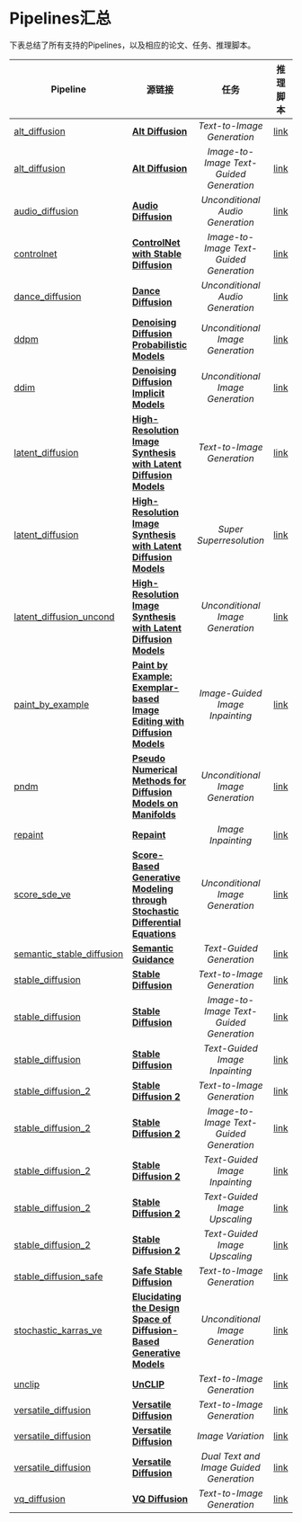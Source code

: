 # Pipelines汇总

下表总结了所有支持的Pipelines，以及相应的论文、任务、推理脚本。

| Pipeline                                                                                                                      | 源链接                                                                                                                       | 任务 | 推理脚本
|-------------------------------------------------------------------------------------------------------------------------------|------------------------------------------------------------------------------------------------------------------------------|:---:|:---:|
| [alt_diffusion](https://github.com/PaddlePaddle/PaddleMIX/tree/develop/ppdiffusers/ppdiffusers/pipelines/alt_diffusion)                 | [**Alt Diffusion**](https://arxiv.org/abs/2211.06679)   | *Text-to-Image Generation* |  [link](https://github.com/PaddlePaddle/PaddleMIX/tree/develop/ppdiffusers/examples/inference/text_to_image_generation-alt_diffusion.py)
| [alt_diffusion](https://github.com/PaddlePaddle/PaddleMIX/tree/develop/ppdiffusers/ppdiffusers/pipelines/alt_diffusion)                 | [**Alt Diffusion**](https://arxiv.org/abs/2211.06679)   | *Image-to-Image Text-Guided Generation* |  [link](https://github.com/PaddlePaddle/PaddleMIX/tree/develop/ppdiffusers/examples/inference/image_to_image_text_guided_generation-alt_diffusion.py)
| [audio_diffusion](https://github.com/PaddlePaddle/PaddleMIX/tree/develop/ppdiffusers/ppdiffusers/pipelines/audio_diffusion)                 | [**Audio Diffusion**](https://github.com/teticio/audio-diffusion)   | *Unconditional Audio Generation* |  [link](https://github.com/PaddlePaddle/PaddleMIX/tree/develop/ppdiffusers/examples/inference/unconditional_audio_generation-audio_diffusion.py)
| [controlnet](https://github.com/PaddlePaddle/PaddleMIX/tree/develop/ppdiffusers/ppdiffusers/pipelines/stable_diffusion)                 | [**ControlNet with Stable Diffusion**](https://arxiv.org/abs/2302.05543)   | *Image-to-Image Text-Guided Generation* |  [link](https://github.com/PaddlePaddle/PaddleMIX/tree/develop/ppdiffusers/examples/inference/image_to_image_text_guided_generation-controlnet.py)
| [dance_diffusion](https://github.com/PaddlePaddle/PaddleMIX/tree/develop/ppdiffusers/ppdiffusers/pipelines/dance_diffusion)                 | [**Dance Diffusion**](https://github.com/Harmonai-org/sample-generator)                                                      | *Unconditional Audio Generation* |  [link](https://github.com/PaddlePaddle/PaddleMIX/tree/develop/ppdiffusers/examples/inference/unconditional_audio_generation-dance_diffusion.py)
| [ddpm](https://github.com/PaddlePaddle/PaddleMIX/tree/develop/ppdiffusers/ppdiffusers/pipelines/ddpm)                                       | [**Denoising Diffusion Probabilistic Models**](https://arxiv.org/abs/2006.11239)                                             | *Unconditional Image Generation* |  [link](https://github.com/PaddlePaddle/PaddleMIX/tree/develop/ppdiffusers/examples/inference/unconditional_image_generation-ddpm.py)
| [ddim](https://github.com/PaddlePaddle/PaddleMIX/tree/develop/ppdiffusers/ppdiffusers/pipelines/ddim)                                       | [**Denoising Diffusion Implicit Models**](https://arxiv.org/abs/2010.02502)                                                  | *Unconditional Image Generation* | [link](https://github.com/PaddlePaddle/PaddleMIX/tree/develop/ppdiffusers/examples/inference/unconditional_image_generation-ddim.py)
| [latent_diffusion](https://github.com/PaddlePaddle/PaddleMIX/tree/develop/ppdiffusers/ppdiffusers/pipelines/latent_diffusion)               | [**High-Resolution Image Synthesis with Latent Diffusion Models**](https://arxiv.org/abs/2112.10752)                         | *Text-to-Image Generation* | [link](https://github.com/PaddlePaddle/PaddleMIX/tree/develop/ppdiffusers/examples/inference/text_to_image_generation-latent_diffusion.py)
| [latent_diffusion](https://github.com/PaddlePaddle/PaddleMIX/tree/develop/ppdiffusers/ppdiffusers/pipelines/latent_diffusion)               | [**High-Resolution Image Synthesis with Latent Diffusion Models**](https://arxiv.org/abs/2112.10752)                         | *Super Superresolution* | [link](https://github.com/PaddlePaddle/PaddleMIX/tree/develop/ppdiffusers/examples/inference/super_resolution-latent_diffusion.py)
| [latent_diffusion_uncond](https://github.com/PaddlePaddle/PaddleMIX/tree/develop/ppdiffusers/ppdiffusers/pipelines/latent_diffusion_uncond) | [**High-Resolution Image Synthesis with Latent Diffusion Models**](https://arxiv.org/abs/2112.10752)                         | *Unconditional Image Generation* | [link](https://github.com/PaddlePaddle/PaddleMIX/tree/develop/ppdiffusers/examples/inference/unconditional_image_generation-latent_diffusion_uncond.py)
| [paint_by_example](https://github.com/PaddlePaddle/PaddleMIX/tree/develop/ppdiffusers/ppdiffusers/pipelines/paint_by_example)                                       | [**Paint by Example: Exemplar-based Image Editing with Diffusion Models**](https://arxiv.org/abs/2211.13227)                           | *Image-Guided Image Inpainting* | [link](https://github.com/PaddlePaddle/PaddleMIX/tree/develop/ppdiffusers/examples/inference/image_guided_image_inpainting-paint_by_example.py)
| [pndm](https://github.com/PaddlePaddle/PaddleMIX/tree/develop/ppdiffusers/ppdiffusers/pipelines/pndm)                                       | [**Pseudo Numerical Methods for Diffusion Models on Manifolds**](https://arxiv.org/abs/2202.09778)                           | *Unconditional Image Generation* | [link](https://github.com/PaddlePaddle/PaddleMIX/tree/develop/ppdiffusers/examples/inference/unconditional_image_generation-pndm.py)
| [repaint](https://github.com/PaddlePaddle/PaddleMIX/tree/develop/ppdiffusers/ppdiffusers/pipelines/repaint)                 | [**Repaint**](https://arxiv.org/abs/2201.09865)                                                      | *Image Inpainting* |  [link](https://github.com/PaddlePaddle/PaddleMIX/tree/develop/ppdiffusers/examples/inference/image_inpainting-repaint.py)
| [score_sde_ve](https://github.com/PaddlePaddle/PaddleMIX/tree/develop/ppdiffusers/ppdiffusers/pipelines/score_sde_ve)                       | [**Score-Based Generative Modeling through Stochastic Differential Equations**](https://openreview.net/forum?id=PxTIG12RRHS) | *Unconditional Image Generation* | [link](https://github.com/PaddlePaddle/PaddleMIX/tree/develop/ppdiffusers/examples/inference/unconditional_image_generation-score_sde_ve.py)
| [semantic_stable_diffusion](https://github.com/PaddlePaddle/PaddleMIX/tree/develop/ppdiffusers/ppdiffusers/pipelines/semantic_stable_diffusion)                | [**Semantic Guidance**](https://arxiv.org/abs/2301.12247)                                            | *Text-Guided Generation* | [link](https://github.com/PaddlePaddle/PaddleMIX/tree/develop/ppdiffusers/examples/inference/text_guided_generation-semantic_stable_diffusion.py)
| [stable_diffusion](https://github.com/PaddlePaddle/PaddleMIX/tree/develop/ppdiffusers/ppdiffusers/pipelines/stable_diffusion)                | [**Stable Diffusion**](https://stability.ai/blog/stable-diffusion-public-release)                                            | *Text-to-Image Generation* | [link](https://github.com/PaddlePaddle/PaddleMIX/tree/develop/ppdiffusers/examples/inference/text_to_image_generation-stable_diffusion.py)
| [stable_diffusion](https://github.com/PaddlePaddle/PaddleMIX/tree/develop/ppdiffusers/ppdiffusers/pipelines/stable_diffusion)               | [**Stable Diffusion**](https://stability.ai/blog/stable-diffusion-public-release)                                            | *Image-to-Image Text-Guided Generation* | [link](https://github.com/PaddlePaddle/PaddleMIX/tree/develop/ppdiffusers/examples/inference/image_to_image_text_guided_generation-stable_diffusion.py)
| [stable_diffusion](https://github.com/PaddlePaddle/PaddleMIX/tree/develop/ppdiffusers/ppdiffusers/pipelines/stable_diffusion)                 | [**Stable Diffusion**](https://stability.ai/blog/stable-diffusion-public-release)                                            | *Text-Guided Image Inpainting* | [link](https://github.com/PaddlePaddle/PaddleMIX/tree/develop/ppdiffusers/examples/inference/text_guided_image_inpainting-stable_diffusion.py)
| [stable_diffusion_2](https://github.com/PaddlePaddle/PaddleMIX/tree/develop/ppdiffusers/ppdiffusers/pipelines/stable_diffusion)                | [**Stable Diffusion 2**](https://stability.ai/blog/stable-diffusion-v2-release)                                            | *Text-to-Image Generation* | [link](https://github.com/PaddlePaddle/PaddleMIX/tree/develop/ppdiffusers/examples/inference/text_to_image_generation-stable_diffusion_2.py)
| [stable_diffusion_2](https://github.com/PaddlePaddle/PaddleMIX/tree/develop/ppdiffusers/ppdiffusers/pipelines/stable_diffusion)               | [**Stable Diffusion 2**](https://stability.ai/blog/stable-diffusion-v2-release)                                            | *Image-to-Image Text-Guided Generation* | [link](https://github.com/PaddlePaddle/PaddleMIX/tree/develop/ppdiffusers/examples/inference/image_to_image_text_guided_generation-stable_diffusion_2.py)
| [stable_diffusion_2](https://github.com/PaddlePaddle/PaddleMIX/tree/develop/ppdiffusers/ppdiffusers/pipelines/stable_diffusion)                 | [**Stable Diffusion 2**](https://stability.ai/blog/stable-diffusion-v2-release)                                            | *Text-Guided Image Inpainting* | [link](https://github.com/PaddlePaddle/PaddleMIX/tree/develop/ppdiffusers/examples/inference/text_guided_image_inpainting-stable_diffusion_2.py)
| [stable_diffusion_2](https://github.com/PaddlePaddle/PaddleMIX/tree/develop/ppdiffusers/ppdiffusers/pipelines/stable_diffusion)                 | [**Stable Diffusion 2**](https://stability.ai/blog/stable-diffusion-v2-release)                                            | *Text-Guided Image Upscaling* | [link](https://github.com/PaddlePaddle/PaddleMIX/tree/develop/ppdiffusers/examples/inference/text_guided_image_upscaling-stable_diffusion_2.py)
| [stable_diffusion_2](https://github.com/PaddlePaddle/PaddleMIX/tree/develop/ppdiffusers/ppdiffusers/pipelines/stable_diffusion)                 | [**Stable Diffusion 2**](https://stability.ai/blog/stable-diffusion-v2-release)                                            | *Text-Guided Image Upscaling* | [link](https://github.com/PaddlePaddle/PaddleMIX/tree/develop/ppdiffusers/examples/inference/text_guided_image_upscaling-stable_diffusion_2.py)
| [stable_diffusion_safe](https://github.com/PaddlePaddle/PaddleMIX/tree/develop/ppdiffusers/ppdiffusers/pipelines/stable_diffusion_safe)                 | [**Safe Stable Diffusion**](https://arxiv.org/abs/2211.05105)                                                      | *Text-to-Image Generation* |  [link](https://github.com/PaddlePaddle/PaddleMIX/tree/develop/ppdiffusers/examples/inference/text_to_image_generation-stable_diffusion_safe.py)
| [stochastic_karras_ve](https://github.com/PaddlePaddle/PaddleMIX/tree/develop/ppdiffusers/ppdiffusers/pipelines/stochastic_karras_ve)       | [**Elucidating the Design Space of Diffusion-Based Generative Models**](https://arxiv.org/abs/2206.00364)                    | *Unconditional Image Generation* | [link](https://github.com/PaddlePaddle/PaddleMIX/tree/develop/ppdiffusers/examples/inference/unconditional_image_generation-stochastic_karras_ve.py)
| [unclip](https://github.com/PaddlePaddle/PaddleMIX/tree/develop/ppdiffusers/ppdiffusers/pipelines/unclip)                 | [**UnCLIP**](https://arxiv.org/abs/2204.06125)                                                      | *Text-to-Image Generation* |  [link](https://github.com/PaddlePaddle/PaddleMIX/tree/develop/ppdiffusers/examples/inference/text_to_image_generation-unclip.py)
| [versatile_diffusion](https://github.com/PaddlePaddle/PaddleMIX/tree/develop/ppdiffusers/ppdiffusers/pipelines/versatile_diffusion)                 | [**Versatile Diffusion**](https://arxiv.org/abs/2211.08332)                                                      | *Text-to-Image Generation* |  [link](https://github.com/PaddlePaddle/PaddleMIX/tree/develop/ppdiffusers/examples/inference/text_to_image_generation-versatile_diffusion.py)
| [versatile_diffusion](https://github.com/PaddlePaddle/PaddleMIX/tree/develop/ppdiffusers/ppdiffusers/pipelines/versatile_diffusion)                 | [**Versatile Diffusion**](https://arxiv.org/abs/2211.08332)                                                      | *Image Variation* |  [link](https://github.com/PaddlePaddle/PaddleMIX/tree/develop/ppdiffusers/examples/inference/image_variation-versatile_diffusion.py)
| [versatile_diffusion](https://github.com/PaddlePaddle/PaddleMIX/tree/develop/ppdiffusers/ppdiffusers/pipelines/versatile_diffusion)                 | [**Versatile Diffusion**](https://arxiv.org/abs/2211.08332)                                                      | *Dual Text and Image Guided Generation* |  [link](https://github.com/PaddlePaddle/PaddleMIX/tree/develop/ppdiffusers/examples/inference/dual_text_and_image_guided_generation-versatile_diffusion.py)
| [vq_diffusion](https://github.com/PaddlePaddle/PaddleMIX/tree/develop/ppdiffusers/ppdiffusers/pipelines/vq_diffusion)                 | [**VQ Diffusion**](https://arxiv.org/abs/2111.14822)                                                      | *Text-to-Image Generation* |  [link](https://github.com/PaddlePaddle/PaddleMIX/tree/develop/ppdiffusers/examples/inference/text_to_image_generation-vq_diffusion.py)
